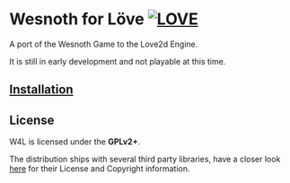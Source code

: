 Wesnoth for Löve [![LOVE](https://img.shields.io/badge/L%C3%96VE-1.11.0-EA316E.svg)](http://love2d.org/)
================
A port of the Wesnoth Game to the Love2d Engine.

It is still in early development and not playable at this time.

[Installation](https://github.com/fendrin/wesnoth-love/blob/master/install.md)
--------------

License
-------

W4L is licensed under the **GPLv2+**.

The distribution ships with several third party libraries,
have a closer look [here](
https://github.com/fendrin/wesnoth-love/blob/master/license.txt
) for their License and Copyright information.

